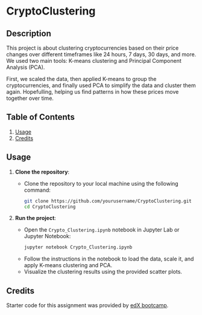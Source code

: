 # CryptoClustering

## Description

This project is about clustering cryptocurrencies based on their price changes over different timeframes like 24 hours, 7 days, 30 days, and more. We used two main tools: K-means clustering and Principal Component Analysis (PCA).  

First, we scaled the data, then applied K-means to group the cryptocurrencies, and finally used PCA to simplify the data and cluster them again. Hopefulling, helping us find patterns in how these prices move together over time.

## Table of Contents

1. [Usage](#usage)
2. [Credits](#credits)

## Usage

1. **Clone the repository**:
   - Clone the repository to your local machine using the following command:
     ```bash
     git clone https://github.com/yourusername/CryptoClustering.git
     cd CryptoClustering
     ```

2. **Run the project**:
   - Open the `Crypto_Clustering.ipynb` notebook in Jupyter Lab or Jupyter Notebook:
     ```bash
     jupyter notebook Crypto_Clustering.ipynb
     ```
   - Follow the instructions in the notebook to load the data, scale it, and apply K-means clustering and PCA.
   - Visualize the clustering results using the provided scatter plots.


## Credits
Starter code for this assignment was provided by [edX bootcamp](https://www.edx.org/boot-camps).